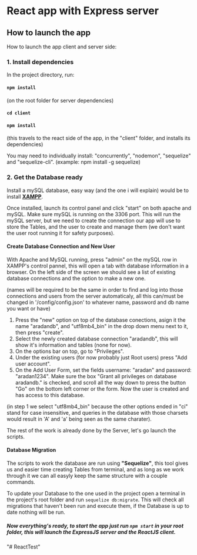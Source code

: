 # React app with Express server

## How to launch the app

How to launch the app client and server side:

### 1. Install dependencies

In the project directory, run:

#### `npm install`
(on the root folder for server dependencies)

#### `cd client`
#### `npm install`
(this travels to the react side of the app, in the "client" folder, and installs its dependencies)

You may need to individually install: "concurrently", "nodemon", "sequelize" and "sequelize-cli". (example: npm install -g sequelize)

### 2. Get the Database ready

Install a mySQL database, easy way (and the one i will explain) would be to install **[XAMPP](https://www.apachefriends.org/es/index.html)**.

Once installed, launch its control panel and click "start" on both apache and mySQL. Make sure mySQL is running on the 3306 port.
This will run the mySQL server, but we need to create the connection our app will use to store the Tables, and the user to create and manage them (we don't want the user root running it for safety purposes).


#### Create Database Connection and New User

With Apache and MySQL running, press "admin" on the mySQL row in XAMPP's control pannel, this will open a tab with database information in a browser.
On the left side of the screen we should see a list of existing database connections and the option to make a new one.

(names will be required to be the same in order to find and log into those connections and users from the server automaticaly, all this can/must be changed in '/config/config.json' to whatever name, password and db name you want or have)
1. Press the "new" option on top of the database conections, asign it the name "aradandb", and "utf8mb4_bin" in the drop down menu next to it, then press "create".
2. Select the newly created database connection "aradandb", this will show it's information and tables (none for now). 
3. On the options bar on top, go to "Privileges".
4. Under the existing users (for now probably just Root users) press "Add user account".
5. On the Add User Form, set the fields username: "aradan" and password: "aradan1234". Make sure the box "Grant all privileges on database aradandb." is checked, and scroll all the way down to press the button "Go" on the bottom left corner or the form. Now the user is created and has access to this database.

(in step 1 we select "utf8mb4_bin" because the other options ended in "ci" stand for case insensitive, and queries in the database with those charsets would result in 'A' and 'a' being seen as the same charater).

The rest of the work is already done by the Server, let's go launch the scripts.

#### Database Migration

The scripts to work the database are run using **"Sequelize"**, this tool gives us and easier time creating Tables from terminal, and as long as we work through it we can all easyly keep the same structure with a couple commands.

To update your Database to the one used in the project open a terminal in the project's root folder and run `sequelize db:migrate`. This will check all migrations that haven't been run and execute them, if the Database is up to date nothing will be run.

##### Now everything's ready, to start the app just run **`npm start`** in your root folder, this will launch the ExpressJS server and the ReactJS client.
"# ReactTest" 

